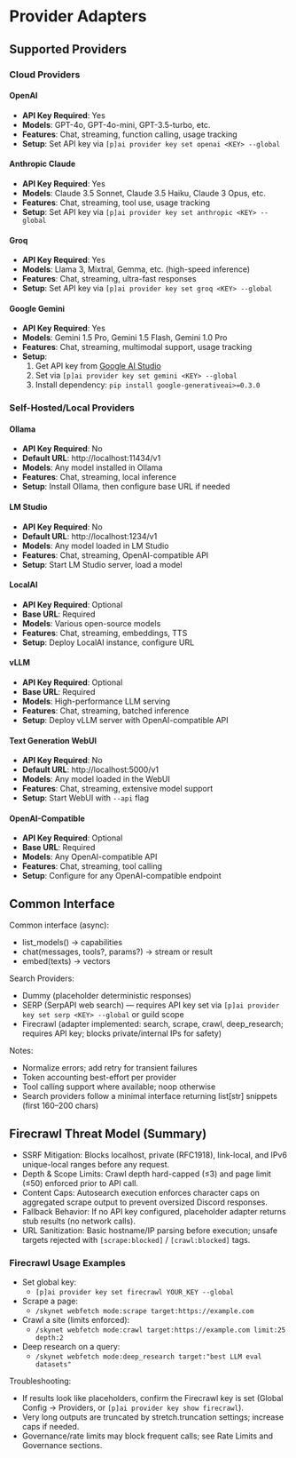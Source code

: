 # Provider Adapters

## Supported Providers

### Cloud Providers

#### OpenAI
- **API Key Required**: Yes
- **Models**: GPT-4o, GPT-4o-mini, GPT-3.5-turbo, etc.
- **Features**: Chat, streaming, function calling, usage tracking
- **Setup**: Set API key via `[p]ai provider key set openai <KEY> --global`

#### Anthropic Claude
- **API Key Required**: Yes  
- **Models**: Claude 3.5 Sonnet, Claude 3.5 Haiku, Claude 3 Opus, etc.
- **Features**: Chat, streaming, tool use, usage tracking
- **Setup**: Set API key via `[p]ai provider key set anthropic <KEY> --global`

#### Groq
- **API Key Required**: Yes
- **Models**: Llama 3, Mixtral, Gemma, etc. (high-speed inference)
- **Features**: Chat, streaming, ultra-fast responses
- **Setup**: Set API key via `[p]ai provider key set groq <KEY> --global`

#### Google Gemini
- **API Key Required**: Yes
- **Models**: Gemini 1.5 Pro, Gemini 1.5 Flash, Gemini 1.0 Pro
- **Features**: Chat, streaming, multimodal support, usage tracking
- **Setup**: 
  1. Get API key from [Google AI Studio](https://makersuite.google.com/app/apikey)
  2. Set via `[p]ai provider key set gemini <KEY> --global`
  3. Install dependency: `pip install google-generativeai>=0.3.0`

### Self-Hosted/Local Providers

#### Ollama
- **API Key Required**: No
- **Default URL**: http://localhost:11434/v1
- **Models**: Any model installed in Ollama
- **Features**: Chat, streaming, local inference
- **Setup**: Install Ollama, then configure base URL if needed

#### LM Studio  
- **API Key Required**: No
- **Default URL**: http://localhost:1234/v1
- **Models**: Any model loaded in LM Studio
- **Features**: Chat, streaming, OpenAI-compatible API
- **Setup**: Start LM Studio server, load a model

#### LocalAI
- **API Key Required**: Optional
- **Base URL**: Required
- **Models**: Various open-source models
- **Features**: Chat, streaming, embeddings, TTS
- **Setup**: Deploy LocalAI instance, configure URL

#### vLLM
- **API Key Required**: Optional
- **Base URL**: Required
- **Models**: High-performance LLM serving
- **Features**: Chat, streaming, batched inference
- **Setup**: Deploy vLLM server with OpenAI-compatible API

#### Text Generation WebUI
- **API Key Required**: No
- **Default URL**: http://localhost:5000/v1
- **Models**: Any model loaded in the WebUI
- **Features**: Chat, streaming, extensive model support
- **Setup**: Start WebUI with `--api` flag

#### OpenAI-Compatible
- **API Key Required**: Optional
- **Base URL**: Required
- **Models**: Any OpenAI-compatible API
- **Features**: Chat, streaming, tool calling
- **Setup**: Configure for any OpenAI-compatible endpoint

## Common Interface

Common interface (async):

- list_models() -> capabilities
- chat(messages, tools?, params?) -> stream or result
- embed(texts) -> vectors

Search Providers:

- Dummy (placeholder deterministic responses)
- SERP (SerpAPI web search) — requires API key set via `[p]ai provider key set serp <KEY> --global` or guild scope
- Firecrawl (adapter implemented: search, scrape, crawl, deep_research; requires API key; blocks private/internal IPs for safety)

Notes:

- Normalize errors; add retry for transient failures
- Token accounting best-effort per provider
- Tool calling support where available; noop otherwise
- Search providers follow a minimal interface returning list[str] snippets (first 160–200 chars)

## Firecrawl Threat Model (Summary)

- SSRF Mitigation: Blocks localhost, private (RFC1918), link-local, and IPv6 unique-local ranges before any request.
- Depth & Scope Limits: Crawl depth hard-capped (≤3) and page limit (≤50) enforced prior to API call.
- Content Caps: Autosearch execution enforces character caps on aggregated scrape output to prevent oversized Discord responses.
- Fallback Behavior: If no API key configured, placeholder adapter returns stub results (no network calls).
- URL Sanitization: Basic hostname/IP parsing before execution; unsafe targets rejected with `[scrape:blocked]` / `[crawl:blocked]` tags.

### Firecrawl Usage Examples

- Set global key:
  - `[p]ai provider key set firecrawl YOUR_KEY --global`
- Scrape a page:
  - `/skynet webfetch mode:scrape target:https://example.com`
- Crawl a site (limits enforced):
  - `/skynet webfetch mode:crawl target:https://example.com limit:25 depth:2`
- Deep research on a query:
  - `/skynet webfetch mode:deep_research target:"best LLM eval datasets"`

Troubleshooting:
- If results look like placeholders, confirm the Firecrawl key is set (Global Config → Providers, or `[p]ai provider key show firecrawl`).
- Very long outputs are truncated by stretch.truncation settings; increase caps if needed.
- Governance/rate limits may block frequent calls; see Rate Limits and Governance sections.
